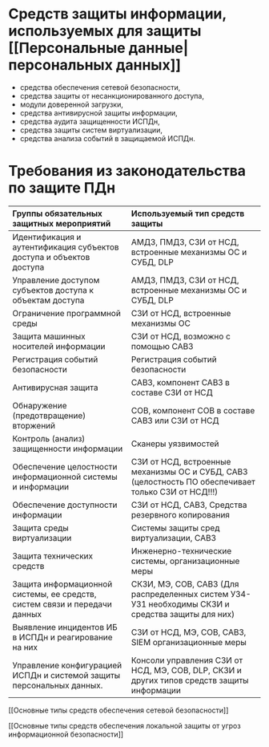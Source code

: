 # Средств защиты информации, используемых для защиты [[Персональные данные|персональных данных]]

- средства обеспечения сетевой безопасности,
- средства защиты от несанкционированного доступа,
- модули доверенной загрузки,
- средства антивирусной защиты информации,
- средства аудита защищенности ИСПДн,
- средства защиты систем виртуализации,
- средства анализа событий в защищаемой ИСПДн.

# Требования из законодательства по защите ПДн

| Группы обязательных защитных мероприятий | Используемый тип средств защиты |
| :--------------------------------------- | :------------------------------ |
| Идентификация и аутентификация субъектов доступа и объектов доступа | АМДЗ, ПМДЗ, СЗИ от НСД, встроенные механизмы ОС и СУБД, DLP |
| Управление доступом субъектов доступа к объектам доступа | АМДЗ, ПМДЗ, СЗИ от НСД, встроенные механизмы ОС и СУБД, DLP |
| Ограничение программной среды | СЗИ от НСД, встроенные механизмы ОС |
| Защита машинных носителей информации | СЗИ от НСД, возможно с помощью САВЗ |
| Регистрация событий безопасности | Регистрация событий безопасности |
| Антивирусная защита | САВЗ, компонент САВЗ в составе СЗИ от НСД  |
| Обнаружение (предотвращение) вторжений | СОВ, компонент СОВ в составе САВЗ или СЗИ от НСД |
| Контроль (анализ) защищенности информации | Сканеры уязвимостей |
| Обеспечение целостности информационной системы и информации | СЗИ от НСД, встроенные механизмы ОС и СУБД, САВЗ (целостность ПО обеспечивает только СЗИ от НСД!!!) |
| Обеспечение доступности информации | СЗИ от НСД, САВЗ, Средства резервного копирования |
| Защита среды виртуализации | Системы защиты сред виртуализации, САВЗ |
| Защита технических средств | Инженерно-технические системы, организационные меры |
| Защита информационной системы, ее средств, систем связи и передачи данных | СКЗИ, МЭ, СОВ, САВЗ (Для распределенных систем УЗ4-УЗ1 необходимы СКЗИ и средства защиты для них) |
| Выявление инцидентов ИБ в ИСПДн и реагирование на них | СЗИ от НСД, МЭ, СОВ, САВЗ, SIEM организационные меры |
| Управление конфигурацией ИСПДн и системой защиты персональных данных. | Консоли управления СЗИ от НСД, МЭ, СОВ, DLP, СКЗИ и других типов средств защиты информации |


[[Основные типы средств обеспечения сетевой безопасности]]

[[Основные типы средств обеспечения локальной защиты от угроз информационной безопасности]]

